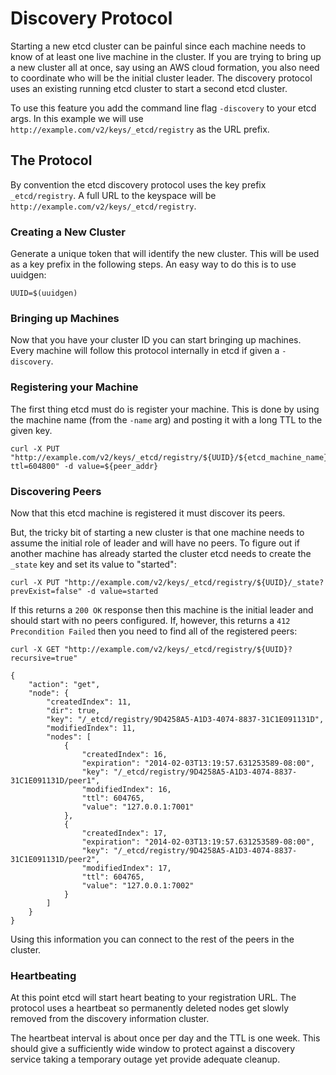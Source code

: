 # Discovery Protocol

Starting a new etcd cluster can be painful since each machine needs to know of at least one live machine in the cluster. If you are trying to bring up a new cluster all at once, say using an AWS cloud formation, you also need to coordinate who will be the initial cluster leader. The discovery protocol uses an existing running etcd cluster to start a second etcd cluster.

To use this feature you add the command line flag `-discovery` to your etcd args. In this example we will use `http://example.com/v2/keys/_etcd/registry` as the URL prefix.

## The Protocol

By convention the etcd discovery protocol uses the key prefix `_etcd/registry`. A full URL to the keyspace will be `http://example.com/v2/keys/_etcd/registry`.

### Creating a New Cluster

Generate a unique token that will identify the new cluster. This will be used as a key prefix in the following steps. An easy way to do this is to use uuidgen:

```
UUID=$(uuidgen)
```

### Bringing up Machines

Now that you have your cluster ID you can start bringing up machines. Every machine will follow this protocol internally in etcd if given a `-discovery`.

### Registering your Machine 

The first thing etcd must do is register your machine. This is done by using the machine name (from the `-name` arg) and posting it with a long TTL to the given key.

```
curl -X PUT "http://example.com/v2/keys/_etcd/registry/${UUID}/${etcd_machine_name}?ttl=604800" -d value=${peer_addr}
```

### Discovering Peers

Now that this etcd machine is registered it must discover its peers.

But, the tricky bit of starting a new cluster is that one machine needs to assume the initial role of leader and will have no peers. To figure out if another machine has already started the cluster etcd needs to create the `_state` key and set its value to "started":

```
curl -X PUT "http://example.com/v2/keys/_etcd/registry/${UUID}/_state?prevExist=false" -d value=started
```

If this returns a `200 OK` response then this machine is the initial leader and should start with no peers configured. If, however, this returns a `412 Precondition Failed` then you need to find all of the registered peers:

```
curl -X GET "http://example.com/v2/keys/_etcd/registry/${UUID}?recursive=true"
```

```
{
    "action": "get",
    "node": {
        "createdIndex": 11,
        "dir": true,
        "key": "/_etcd/registry/9D4258A5-A1D3-4074-8837-31C1E091131D",
        "modifiedIndex": 11,
        "nodes": [
            {
                "createdIndex": 16,
                "expiration": "2014-02-03T13:19:57.631253589-08:00",
                "key": "/_etcd/registry/9D4258A5-A1D3-4074-8837-31C1E091131D/peer1",
                "modifiedIndex": 16,
                "ttl": 604765,
                "value": "127.0.0.1:7001"
            },
            {
                "createdIndex": 17,
                "expiration": "2014-02-03T13:19:57.631253589-08:00",
                "key": "/_etcd/registry/9D4258A5-A1D3-4074-8837-31C1E091131D/peer2",
                "modifiedIndex": 17,
                "ttl": 604765,
                "value": "127.0.0.1:7002"
            }
        ]
    }
}
```

Using this information you can connect to the rest of the peers in the cluster.

### Heartbeating

At this point etcd will start heart beating to your registration URL. The
protocol uses a heartbeat so permanently deleted nodes get slowly removed from
the discovery information cluster.

The heartbeat interval is about once per day and the TTL is one week. This
should give a sufficiently wide window to protect against a discovery service
taking a temporary outage yet provide adequate cleanup.
